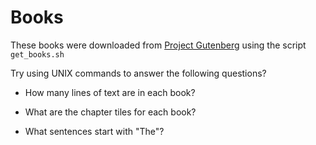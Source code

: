 # Books

These books were downloaded from [Project Gutenberg](https://www.gutenberg.org/ebooks/) using the script `get_books.sh` 

Try using UNIX commands to answer the following questions?

- How many lines of text are in each book? 

- What are the chapter tiles for each book?

- What sentences start with "The"?

